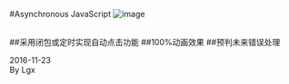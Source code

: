 #Asynchronous JavaScript
![image](https://github.com/luguanxing/Web-Projects/blob/master/Web2.0-homework/homework10-Asynchronous%20JavaScript/images/view.gif?raw=true)<br>
<br>

##采用闭包或定时实现自动点击功能
##100%动画效果
##预判未来错误处理

2016-11-23<br>
By Lgx<br>

